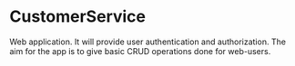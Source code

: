 # CustomerService
Web application. It will provide user authentication and authorization. The aim for the app is to give basic CRUD operations done for web-users.
